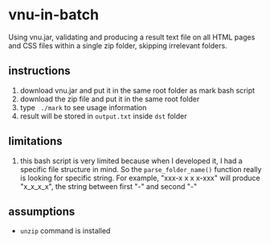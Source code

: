 # vnu-in-batch
Using vnu.jar, validating and producing a result text file on all HTML pages and CSS files within a single zip folder, skipping irrelevant folders.

## instructions
1. download vnu.jar and put it in the same root folder as mark bash script
2. download the zip file and put it in the same root folder
3. type ``` ./mark``` to see usage information
4. result will be stored in ```output.txt``` inside ```dst``` folder

## limitations
1. this bash script is very limited because when I developed it, I had a specific file structure in mind. So the ```parse_folder_name()``` function really is looking for specific string. For example,  "xxx-x x x x-xxx" will produce "x_x_x_x", the string between first "-" and second "-"

## assumptions
- ```unzip``` command is installed
